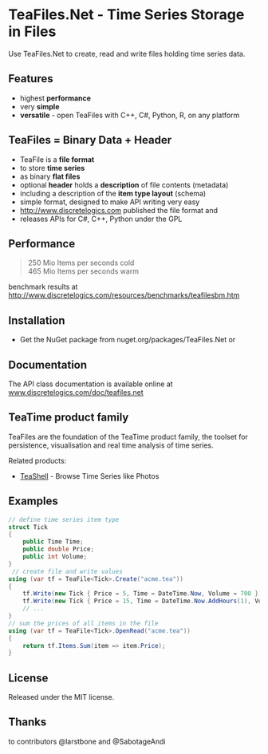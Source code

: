 TeaFiles.Net - Time Series Storage in Files
===========================================

Use TeaFiles.Net to create, read and write files holding time series data.



Features
--------

* highest **performance**
* very **simple**
* **versatile** - open TeaFiles with C++, C#, Python, R, on any platform



TeaFiles = Binary Data + Header
-------------------------------

* TeaFile is a **file format**
* to store **time series**
* as binary **flat files**
* optional **header** holds a **description** of file contents (metadata)
* including a description of the **item type layout** (schema)
* simple format, designed to make API writing very easy
* http://www.discretelogics.com published the file format and
* releases APIs for C#, C++, Python under the GPL



Performance
-----------
> 250 Mio Items per seconds cold  
> 465 Mio Items per seconds warm

benchmark results at http://www.discretelogics.com/resources/benchmarks/teafilesbm.htm



Installation
------------

* Get the NuGet package from nuget.org/packages/TeaFiles.Net or  


Documentation
-------------

The API class documentation is available online at www.discretelogics.com/doc/teafiles.net

TeaTime product family
----------------------

TeaFiles are the foundation of the TeaTime product family, the toolset for persistence, visualisation and real time analysis of time series.

Related products: 
* [TeaShell](http://www.discretelogics.com/teashell) - Browse Time Series like Photos

Examples
--------

```C#
// define time series item type
struct Tick
{
    public Time Time;
    public double Price;
    public int Volume;
}
 // create file and write values
using (var tf = TeaFile<Tick>.Create("acme.tea"))
{
    tf.Write(new Tick { Price = 5, Time = DateTime.Now, Volume = 700 });
    tf.Write(new Tick { Price = 15, Time = DateTime.Now.AddHours(1), Volume = 1700 });
    // ...
}
// sum the prices of all items in the file
using (var tf = TeaFile<Tick>.OpenRead("acme.tea"))
{
    return tf.Items.Sum(item => item.Price);
}
```

License
-------

Released under the MIT license.

Thanks
------

to contributors @larstbone and @SabotageAndi
